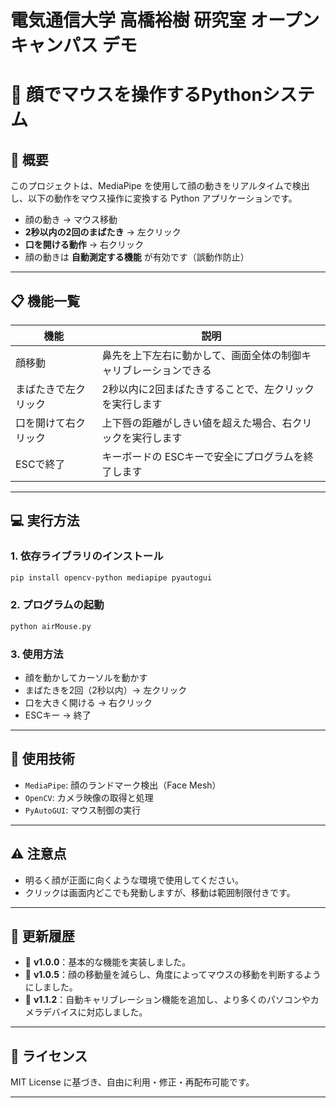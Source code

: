 # 電気通信大学 高橋裕樹 研究室 オープンキャンパス デモ
# 🎯 顔でマウスを操作するPythonシステム

## 🧠 概要

このプロジェクトは、MediaPipe を使用して顔の動きをリアルタイムで検出し、以下の動作をマウス操作に変換する Python アプリケーションです。

- 顔の動き → マウス移動  
- **2秒以内の2回のまばたき** → 左クリック  
- **口を開ける動作** → 右クリック  
- 顔の動きは **自動測定する機能** が有効です（誤動作防止）

---

## 📋 機能一覧

| 機能        | 説明                               |
|-----------|----------------------------------|
| 顔移動  　　　  | 鼻先を上下左右に動かして、画面全体の制御キャリブレーションできる |
| まばたきで左クリック | 2秒以内に2回まばたきすることで、左クリックを実行します     |
| 口を開けて右クリック | 上下唇の距離がしきい値を超えた場合、右クリックを実行します    |
| ESCで終了    | キーボードの ESCキーで安全にプログラムを終了します      |

---

## 💻 実行方法

### 1. 依存ライブラリのインストール

```bash
pip install opencv-python mediapipe pyautogui
```

### 2. プログラムの起動

```bash
python airMouse.py
```

### 3. 使用方法

- 顔を動かしてカーソルを動かす
- まばたきを2回（2秒以内）→ 左クリック
- 口を大きく開ける → 右クリック
- ESCキー → 終了

---

## 🧰 使用技術

- `MediaPipe`: 顔のランドマーク検出（Face Mesh）
- `OpenCV`: カメラ映像の取得と処理
- `PyAutoGUI`: マウス制御の実行

---

## ⚠️ 注意点

- 明るく顔が正面に向くような環境で使用してください。
- クリックは画面内どこでも発動しますが、移動は範囲制限付きです。

---

## 🚀 更新履歴

- 📣 **v1.0.0**：基本的な機能を実装しました。
- 📣 **v1.0.5**：顔の移動量を減らし、角度によってマウスの移動を判断するようにしました。
- 📣 **v1.1.2**：自動キャリブレーション機能を追加し、より多くのパソコンやカメラデバイスに対応しました。

---

## 📄 ライセンス

MIT License に基づき、自由に利用・修正・再配布可能です。

---


